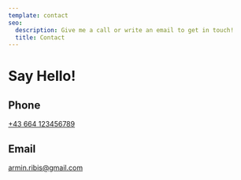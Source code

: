 ```yaml
---
template: contact
seo:
  description: Give me a call or write an email to get in touch!
  title: Contact
---
```

# Say Hello!

## Phone

[+43 664 123456789](tel:+43664123456789)

## Email

[armin.ribis@gmail.com](mailto:armin.ribis@hotmail.com)
